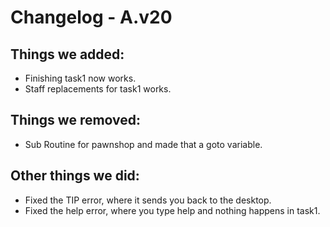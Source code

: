 # Changelog - A.v20

## Things we added:
+ Finishing task1 now works.
+ Staff replacements for task1 works.

## Things we removed:
- Sub Routine for pawnshop and made that a goto variable.

## Other things we did:
+ Fixed the TIP error, where it sends you back to the desktop.
+ Fixed the help error, where you type help and nothing happens in task1.

